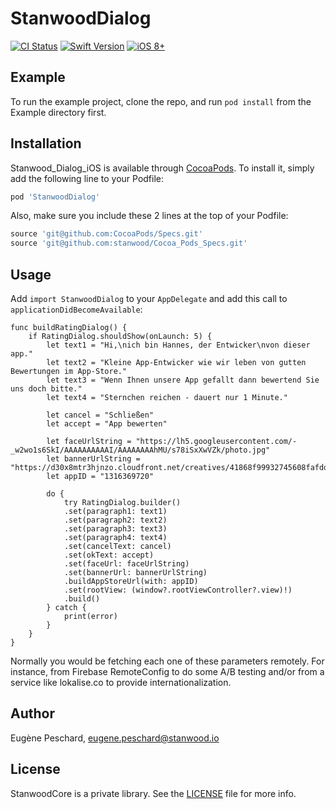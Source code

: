 # StanwoodDialog

[![CI Status](https://www.bitrise.io/app/200a49178c1c4df4/status.svg?token=sfQNfpyzN4c_FAGGTefmqw&branch=master?style=flat)](https://www.bitrise.io/app/200a49178c1c4df4#/builds)
[![Swift Version](https://img.shields.io/badge/Swift-4.0.x-orange.svg)]()
[![iOS 8+](https://img.shields.io/badge/iOS-9+-EB7943.svg)]()

## Example

To run the example project, clone the repo, and run `pod install` from the Example directory first.

## Installation

Stanwood_Dialog_iOS is available through [CocoaPods](http://cocoapods.org). To install
it, simply add the following line to your Podfile:

```ruby
pod 'StanwoodDialog'
```
Also, make sure you include these 2 lines at the top of your Podfile:
```ruby
source 'git@github.com:CocoaPods/Specs.git'
source 'git@github.com:stanwood/Cocoa_Pods_Specs.git'
```

## Usage

Add `import StanwoodDialog` to your `AppDelegate` and add this call to `applicationDidBecomeAvailable`:
```
func buildRatingDialog() {
    if RatingDialog.shouldShow(onLaunch: 5) {
        let text1 = "Hi,\nich bin Hannes, der Entwicker\nvon dieser app."
        let text2 = "Kleine App-Entwicker wie wir leben von gutten Bewertungen im App-Store."
        let text3 = "Wenn Ihnen unsere App gefallt dann bewertend Sie uns doch bitte."
        let text4 = "Sternchen reichen - dauert nur 1 Minute."

        let cancel = "Schließen"
        let accept = "App bewerten"

        let faceUrlString = "https://lh5.googleusercontent.com/-_w2wo1s6SkI/AAAAAAAAAAI/AAAAAAAAhMU/s78iSxXwVZk/photo.jpg"
        let bannerUrlString = "https://d30x8mtr3hjnzo.cloudfront.net/creatives/41868f99932745608fafdd3a03072e99"
        let appID = "1316369720"

        do {
            try RatingDialog.builder()
            .set(paragraph1: text1)
            .set(paragraph2: text2)
            .set(paragraph3: text3)
            .set(paragraph4: text4)
            .set(cancelText: cancel)
            .set(okText: accept)
            .set(faceUrl: faceUrlString)
            .set(bannerUrl: bannerUrlString)
            .buildAppStoreUrl(with: appID)
            .set(rootView: (window?.rootViewController?.view)!)
            .build()
        } catch {
            print(error)
        }
    }
}
```
Normally you would be fetching each one of these parameters remotely. For instance, from Firebase RemoteConfig to do some A/B testing and/or from a service like lokalise.co to provide internationalization.

## Author

Eugène Peschard, eugene.peschard@stanwood.io

## License

StanwoodCore is a private library. See the [LICENSE](https://github.com/stanwood/Stanwood_Dialog_iOS/blob/master/LICENSE "Copyright © 2018 stanwood GmbH") file for more info.
